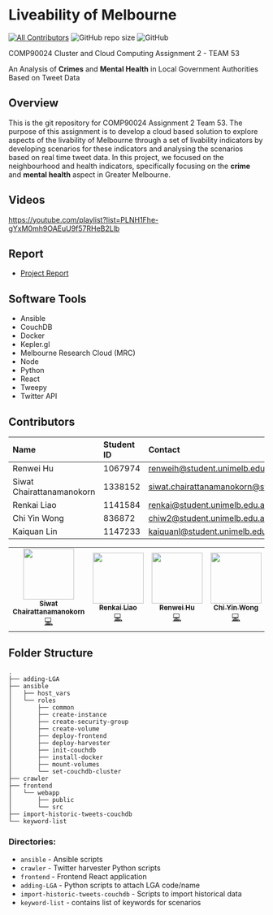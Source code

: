 # Liveability of Melbourne
[![All Contributors](https://img.shields.io/badge/all_contributors-5-orange.svg?style=flat-square)](#contributors-)
![GitHub repo size](https://img.shields.io/github/repo-size/jackson-hu1279/Livability-of-Melbourne)
![GitHub](https://img.shields.io/github/license/jackson-hu1279/Livability-of-Melbourne)


COMP90024 Cluster and Cloud Computing Assignment 2 - TEAM 53

An Analysis of **Crimes** and **Mental Health** in Local Government Authorities Based on Tweet Data

## Overview
This is the git repository for COMP90024 Assignment 2 Team 53. The purpose of this assignment is to develop a cloud based solution to explore aspects of the livability of Melbourne through a set of livability indicators by developing scenarios for these indicators and analysing the scenarios based on real time tweet data. In this project, we focused on the neighbourhood and health indicators, specifically focusing on the **crime** and **mental health** aspect in Greater Melbourne. 

## Videos
https://youtube.com/playlist?list=PLNH1Fhe-gYxM0mh9OAEuU9f57RHeB2Llb

## Report
- [Project Report](./CCC2022-Team53-Report.pdf)

## Software Tools
- Ansible
- CouchDB
- Docker
- Kepler.gl
- Melbourne Research Cloud (MRC)
- Node
- Python
- React 
- Tweepy
- Twitter API

## Contributors

| Name | Student ID | Contact |
| :---                      |     :---    | :---                                              |
| Renwei Hu                 | 1067974     |  renweih@student.unimelb.edu.au                   |
| Siwat Chairattanamanokorn | 1338152     |  siwat.chairattanamanokorn@student.unimelb.edu.au |
| Renkai Liao               | 1141584     |  renkai@student.unimelb.edu.au                    |
| Chi Yin Wong              | 836872      |  chiw2@student.unimelb.edu.au                     |
| Kaiquan Lin               | 1147233     |  kaiquanl@student.unimelb.edu.au                  |

<!-- ALL-CONTRIBUTORS-LIST:START - Do not remove or modify this section -->
<!-- prettier-ignore-start -->
<!-- markdownlint-disable -->
<table>
  <tr>
    <td align="center"><a href="https://github.com/SiwatChairat"><img src="https://avatars.githubusercontent.com/u/48028669?v=4?s=100" width="100px;" alt=""/><br /><sub><b>Siwat Chairattanamanokorn</b></sub></a><br /><a href="https://github.com/jackson-hu1279/Livability-of-Melbourne/commits?author=SiwatChairat" title="Code">💻</a></td>
    <td align="center"><a href="https://github.com/kkiill"><img src="https://avatars.githubusercontent.com/u/44608285?v=4?s=100" width="100px;" alt=""/><br /><sub><b>Renkai Liao</b></sub></a><br /><a href="https://github.com/jackson-hu1279/Livability-of-Melbourne/commits?author=kkiill" title="Code">💻</a></td>
    <td align="center"><a href="https://github.com/jackson-hu1279"><img src="https://avatars.githubusercontent.com/u/68998854?v=4?s=100" width="100px;" alt=""/><br /><sub><b>Renwei Hu</b></sub></a><br /><a href="https://github.com/jackson-hu1279/Livability-of-Melbourne/commits?author=jackson-hu1279" title="Code">💻</a></td>
    <td align="center"><a href="https://github.com/chiwong97"><img src="https://avatars.githubusercontent.com/u/89626592?v=4?s=100" width="100px;" alt=""/><br /><sub><b>Chi Yin Wong</b></sub></a><br /><a href="https://github.com/jackson-hu1279/Livability-of-Melbourne/commits?author=chiwong97" title="Code">💻</a></td>
    <td align="center"><a href="https://github.com/Tianlalu233"><img src="https://avatars.githubusercontent.com/u/42634872?v=4?s=100" width="100px;" alt=""/><br /><sub><b>Kaiquan Lin</b></sub></a><br /><a href="https://github.com/jackson-hu1279/Livability-of-Melbourne/commits?author=Tianlalu233" title="Documentation">📖</a></td>
  </tr>
</table>

<!-- markdownlint-restore -->
<!-- prettier-ignore-end -->

<!-- ALL-CONTRIBUTORS-LIST:END -->

## Folder Structure
```
.
├── adding-LGA
├── ansible
│   ├── host_vars
│   └── roles
│       ├── common
│       ├── create-instance
│       ├── create-security-group
│       ├── create-volume
│       ├── deploy-frontend
│       ├── deploy-harvester
│       ├── init-couchdb
│       ├── install-docker
│       ├── mount-volumes
│       └── set-couchdb-cluster
├── crawler
├── frontend
│   └── webapp
│       ├── public
│       └── src
├── import-historic-tweets-couchdb
└── keyword-list
```
### Directories:
- `ansible` - Ansible scripts
- `crawler` - Twitter harvester Python scripts
- `frontend` - Frontend React application
- `adding-LGA` - Python scripts to attach LGA code/name
- `import-historic-tweets-couchdb` - Scripts to import historical data
- `keyword-list` - contains list of keywords for scenarios
